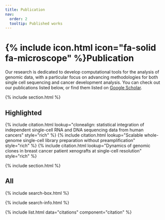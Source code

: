 ```yaml
---
title: Publication
nav:
  order: 2
  tooltip: Published works
---
```


# {% include icon.html icon="fa-solid fa-microscope" %}Publication

Our research is dedicated to develop computational tools for the analysis of genomic data, with a particular focus on advancing methodologies for both single cell sequencing and cancer development analysis.  You can check out our publications listed below, or find them listed on [Google Scholar](https://scholar.google.ca/citations?user=aCAx8r4AAAAJ&hl=en).

{% include section.html %}

## Highlighted

{% include citation.html lookup="clonealign: statistical integration of independent single-cell RNA and DNA sequencing data from human cancers" style="rich" %}
{% include citation.html lookup="Scalable whole-genome single-cell library preparation without preamplification" style="rich" %}
{% include citation.html lookup="Dynamics of genomic clones in breast cancer patient xenografts at single-cell resolution" style="rich" %}

{% include section.html %}

## All

{% include search-box.html %}

{% include search-info.html %}

{% include list.html data="citations" component="citation" %}
